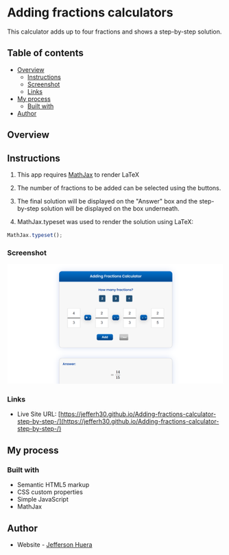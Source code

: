 
# Adding fractions calculators

This calculator adds up to four fractions and shows a step-by-step solution. 

## Table of contents

- [Overview](#overview)
  - [Instructions](#instructions)
  - [Screenshot](#screenshot)
  - [Links](#links)
- [My process](#my-process)
  - [Built with](#built-with)
- [Author](#author)


## Overview

## Instructions
1. This app requires [MathJax](https://www.mathjax.org/#gettingstarted) to render LaTeX

2. The number of fractions to be added can be selected using the buttons.

3. The final solution will be displayed on the "Answer" box and the step-by-step solution will be displayed on the box underneath.  

4. MathJax.typeset was used to render the solution using LaTeX: 

```js
MathJax.typeset();
```

### Screenshot

![](./assets/screenshot.png)

### Links

- Live Site URL: [https://jefferh30.github.io/Adding-fractions-calculator-step-by-step-/](https://jefferh30.github.io/Adding-fractions-calculator-step-by-step-/)

## My process

### Built with

- Semantic HTML5 markup
- CSS custom properties
- Simple JavaScript
- MathJax

## Author

- Website - [Jefferson Huera](https://www.neurochispas.com)
